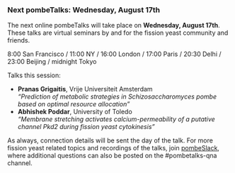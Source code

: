 ### Next pombeTalks: Wednesday, August 17th
<!-- pombase_flags: frontpage -->
<!-- newsfeed_thumbnail: PombeTalks32px.png -->

The next online pombeTalks will take place on **Wednesday, August 17th**.
These talks are virtual seminars by and for the fission yeast
community and friends.

8:00 San Francisco / 11:00 NY / 16:00 London / 17:00 Paris / 20:30 Delhi / 23:00 Beijing / midnight Tokyo

Talks this session:

 - **Pranas Grigaitis**, Vrije Universiteit Amsterdam \
   *“Prediction of metabolic strategies in Schizosaccharomyces
   pombe based on optimal resource allocation”*
 - **Abhishek Poddar**, University of Toledo \
   *“Membrane stretching activates calcium-permeability of
   a putative channel Pkd2 during fission yeast cytokinesis”*

As always, connection details will be sent the day of the talk. For
more fission yeast related topics and recordings of the talks, join
[pombeSlack](http://spombe.slack.com), where additional questions can
also be posted on the #pombetalks-qna channel.
